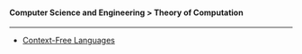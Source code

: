 #### Computer Science and Engineering > Theory of Computation

---

- [Context-Free Languages](/engineering/theory-of-computation/context-free-languages.html)

